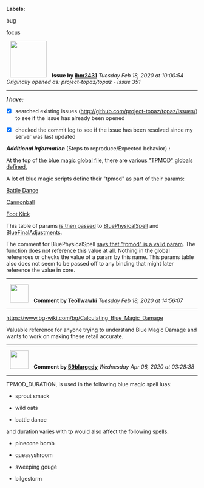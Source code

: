**Labels:**

bug

focus



<a href="https://github.com/ibm2431"><img src="https://avatars3.githubusercontent.com/u/13112942?v=4" width="96" height="96" hspace="10"></img></a> **Issue by [ibm2431](https://github.com/ibm2431)**
_Tuesday Feb 18, 2020 at 10:00:54_
_Originally opened as: project-topaz/topaz - Issue 351_

----

<!-- place 'x' mark between square [] brackets to checkmark box -->
**_I have:_**

- [x] searched existing issues (http://github.com/project-topaz/topaz/issues/) to see if the issue has already been opened
- [x] checked the commit log to see if the issue has been resolved since my server was last updated

**_Additional Information_** (Steps to reproduce/Expected behavior) **:** 

At the top of [the blue magic global file](https://github.com/project-topaz/topaz/blob/3df25d52158be6d44dfe84f198194b6822b5ebb8/scripts/globals/bluemagic.lua), there are [various "TPMOD" globals defined.](https://github.com/project-topaz/topaz/blob/3df25d52158be6d44dfe84f198194b6822b5ebb8/scripts/globals/bluemagic.lua#L4-L9)

A lot of blue magic scripts define their "tpmod" as part of their params:
[Battle Dance](https://github.com/project-topaz/topaz/blob/3df25d52158be6d44dfe84f198194b6822b5ebb8/scripts/globals/spells/bluemagic/battle_dance.lua#L28)
[Cannonball](https://github.com/project-topaz/topaz/blob/3df25d52158be6d44dfe84f198194b6822b5ebb8/scripts/globals/spells/bluemagic/cannonball.lua#L27)
[Foot Kick](https://github.com/project-topaz/topaz/blob/3df25d52158be6d44dfe84f198194b6822b5ebb8/scripts/globals/spells/bluemagic/foot_kick.lua#L27)

This table of params [is then passed](https://github.com/project-topaz/topaz/blob/3df25d52158be6d44dfe84f198194b6822b5ebb8/scripts/globals/spells/bluemagic/cannonball.lua#L44-L45) to [BluePhysicalSpell](https://github.com/project-topaz/topaz/blob/3df25d52158be6d44dfe84f198194b6822b5ebb8/scripts/globals/bluemagic.lua#L55) and [BlueFinalAdjustments](https://github.com/project-topaz/topaz/blob/3df25d52158be6d44dfe84f198194b6822b5ebb8/scripts/globals/bluemagic.lua#L218).

The comment for BluePhysicalSpell [says that "tpmod" is a valid param](https://github.com/project-topaz/topaz/blob/3df25d52158be6d44dfe84f198194b6822b5ebb8/scripts/globals/bluemagic.lua#L38). The function does not reference this value at all. Nothing in the global references or checks the value of a param by this name. This params table also does not seem to be passed off to any binding that might later reference the value in core.


----
<a href="https://github.com/TeoTwawki"><img src="https://avatars0.githubusercontent.com/u/6871475?v=4" width="48" height="48" hspace="10"></img></a> **Comment by [TeoTwawki](https://github.com/TeoTwawki)**
_Tuesday Feb 18, 2020 at 14:56:07_

----

https://www.bg-wiki.com/bg/Calculating_Blue_Magic_Damage
Valuable reference for anyone trying to understand Blue Magic Damage and wants to work on making these retail accurate.


----
<a href="https://github.com/59blargedy"><img src="https://avatars0.githubusercontent.com/u/52636208?v=4" width="48" height="48" hspace="10"></img></a> **Comment by [59blargedy](https://github.com/59blargedy)**
_Wednesday Apr 08, 2020 at 03:28:38_

----

TPMOD_DURATION, is used in the following blue magic spell luas:
- sprout smack
- wild oats
- battle dance
and duration varies with tp would also affect the following spells:
- pinecone bomb
- queasyshroom
- sweeping gouge
- bilgestorm
